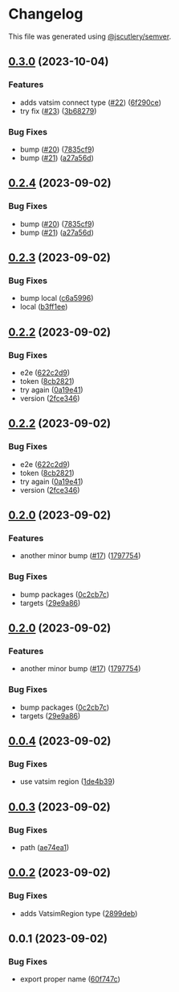 # Changelog

This file was generated using [@jscutlery/semver](https://github.com/jscutlery/semver).

## [0.3.0](https://github.com/rovacc/rovacc-nodejs-packages/compare/vatsim-types-0.2.3...vatsim-types-0.3.0) (2023-10-04)

### Features

- adds vatsim connect type ([#22](https://github.com/rovacc/rovacc-nodejs-packages/issues/22)) ([6f290ce](https://github.com/rovacc/rovacc-nodejs-packages/commit/6f290ce749775213b2f37d796e8b7dffbd88ee1b))
- try fix ([#23](https://github.com/rovacc/rovacc-nodejs-packages/issues/23)) ([3b68279](https://github.com/rovacc/rovacc-nodejs-packages/commit/3b68279bc1fe48f14f25b97028ad561c185952d5))

### Bug Fixes

- bump ([#20](https://github.com/rovacc/rovacc-nodejs-packages/issues/20)) ([7835cf9](https://github.com/rovacc/rovacc-nodejs-packages/commit/7835cf9eb4c47289872f0483e80233b7d50df67b))
- bump ([#21](https://github.com/rovacc/rovacc-nodejs-packages/issues/21)) ([a27a56d](https://github.com/rovacc/rovacc-nodejs-packages/commit/a27a56d132f34545071a74f465b72fe4467c83dc))

## [0.2.4](https://github.com/rovacc/rovacc-nodejs-packages/compare/vatsim-types-0.2.3...vatsim-types-0.2.4) (2023-09-02)

### Bug Fixes

- bump ([#20](https://github.com/rovacc/rovacc-nodejs-packages/issues/20)) ([7835cf9](https://github.com/rovacc/rovacc-nodejs-packages/commit/7835cf9eb4c47289872f0483e80233b7d50df67b))
- bump ([#21](https://github.com/rovacc/rovacc-nodejs-packages/issues/21)) ([a27a56d](https://github.com/rovacc/rovacc-nodejs-packages/commit/a27a56d132f34545071a74f465b72fe4467c83dc))

## [0.2.3](https://github.com/rovacc/rovacc-nodejs-packages/compare/vatsim-types-0.2.2...vatsim-types-0.2.3) (2023-09-02)

### Bug Fixes

- bump local ([c6a5996](https://github.com/rovacc/rovacc-nodejs-packages/commit/c6a5996afaf813a0d3e70534f1586df4bda6f6a0))
- local ([b3ff1ee](https://github.com/rovacc/rovacc-nodejs-packages/commit/b3ff1eeeeb240e1fa78c8b1b4d00d42b50ea8d41))

## [0.2.2](https://github.com/rovacc/rovacc-nodejs-packages/compare/vatsim-types-0.2.1...vatsim-types-0.2.2) (2023-09-02)

### Bug Fixes

- e2e ([622c2d9](https://github.com/rovacc/rovacc-nodejs-packages/commit/622c2d958d428a83319d5a4cd223963d00f9c9c8))
- token ([8cb2821](https://github.com/rovacc/rovacc-nodejs-packages/commit/8cb28216bc6be50c5afd7a272209788065df2a79))
- try again ([0a19e41](https://github.com/rovacc/rovacc-nodejs-packages/commit/0a19e41b820ad20a42db59c982933c4f756b8e6a))
- version ([2fce346](https://github.com/rovacc/rovacc-nodejs-packages/commit/2fce34628366e5e8f6c720d5f2105d8ccdd6e458))

## [0.2.2](https://github.com/rovacc/rovacc-nodejs-packages/compare/vatsim-types-0.2.1...vatsim-types-0.2.2) (2023-09-02)

### Bug Fixes

- e2e ([622c2d9](https://github.com/rovacc/rovacc-nodejs-packages/commit/622c2d958d428a83319d5a4cd223963d00f9c9c8))
- token ([8cb2821](https://github.com/rovacc/rovacc-nodejs-packages/commit/8cb28216bc6be50c5afd7a272209788065df2a79))
- try again ([0a19e41](https://github.com/rovacc/rovacc-nodejs-packages/commit/0a19e41b820ad20a42db59c982933c4f756b8e6a))
- version ([2fce346](https://github.com/rovacc/rovacc-nodejs-packages/commit/2fce34628366e5e8f6c720d5f2105d8ccdd6e458))

## [0.2.0](https://github.com/rovacc/rovacc-nodejs-packages/compare/vatsim-types-0.1.0...vatsim-types-0.2.0) (2023-09-02)

### Features

- another minor bump ([#17](https://github.com/rovacc/rovacc-nodejs-packages/issues/17)) ([1797754](https://github.com/rovacc/rovacc-nodejs-packages/commit/17977544abb9b414f76ff6f3aaba4906647d1e58))

### Bug Fixes

- bump packages ([0c2cb7c](https://github.com/rovacc/rovacc-nodejs-packages/commit/0c2cb7c0ec6a410037e7645a7abf846e059f3e64))
- targets ([29e9a86](https://github.com/rovacc/rovacc-nodejs-packages/commit/29e9a86c276221f5780c9b88f7e5a33f19663c49))

## [0.2.0](https://github.com/rovacc/rovacc-nodejs-packages/compare/vatsim-types-0.1.0...vatsim-types-0.2.0) (2023-09-02)

### Features

- another minor bump ([#17](https://github.com/rovacc/rovacc-nodejs-packages/issues/17)) ([1797754](https://github.com/rovacc/rovacc-nodejs-packages/commit/17977544abb9b414f76ff6f3aaba4906647d1e58))

### Bug Fixes

- bump packages ([0c2cb7c](https://github.com/rovacc/rovacc-nodejs-packages/commit/0c2cb7c0ec6a410037e7645a7abf846e059f3e64))
- targets ([29e9a86](https://github.com/rovacc/rovacc-nodejs-packages/commit/29e9a86c276221f5780c9b88f7e5a33f19663c49))

## [0.0.4](https://github.com/rovacc/rovacc-nodejs-packages/compare/vatsim-types-0.0.3...vatsim-types-0.0.4) (2023-09-02)

### Bug Fixes

- use vatsim region ([1de4b39](https://github.com/rovacc/rovacc-nodejs-packages/commit/1de4b391d07bacac1446ed2ec8226db7d2361385))

## [0.0.3](https://github.com/rovacc/rovacc-nodejs-packages/compare/vatsim-types-0.0.2...vatsim-types-0.0.3) (2023-09-02)

### Bug Fixes

- path ([ae74ea1](https://github.com/rovacc/rovacc-nodejs-packages/commit/ae74ea17888540443c935d7c675dc847ace6eed1))

## [0.0.2](https://github.com/rovacc/rovacc-nodejs-packages/compare/vatsim-types-0.0.1...vatsim-types-0.0.2) (2023-09-02)

### Bug Fixes

- adds VatsimRegion type ([2899deb](https://github.com/rovacc/rovacc-nodejs-packages/commit/2899deb0389186c2c218af822cb40683d82ef8cb))

## 0.0.1 (2023-09-02)

### Bug Fixes

- export proper name ([60f747c](https://github.com/rovacc/rovacc-nodejs-packages/commit/60f747c88b6bebf8f78a2c35eff920ebd550c746))
